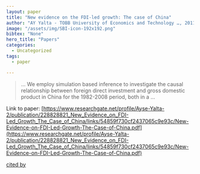```yaml
---
layout: paper
title: "New evidence on the FDI-led growth: The case of China"
author: "AY Yalta - TOBB University of Economics and Technology …, 2011 - researchgate.net"
image: "/assets/img/SBI-icon-192x192.png"
bibtex: "None"
hero_title: "Papers"
categories:
  - Uncategorized
tags:
  - paper

---
```

>… We employ simulation based inference to investigate the causal relationship between foreign direct investment and gross domestic product in China for the 1982-2008 period, both in a …

Link to paper: [https://www.researchgate.net/profile/Ayse-Yalta-2/publication/228828821_New_Evidence_on_FDI-Led_Growth_The_Case_of_China/links/54859f730cf2437065c9e93c/New-Evidence-on-FDI-Led-Growth-The-Case-of-China.pdf](https://www.researchgate.net/profile/Ayse-Yalta-2/publication/228828821_New_Evidence_on_FDI-Led_Growth_The_Case_of_China/links/54859f730cf2437065c9e93c/New-Evidence-on-FDI-Led-Growth-The-Case-of-China.pdf)

[cited by](https://scholar.google.com/scholar?cites=918549871157817095&as_sdt=2005&sciodt=0,5&hl=en&num=20)
